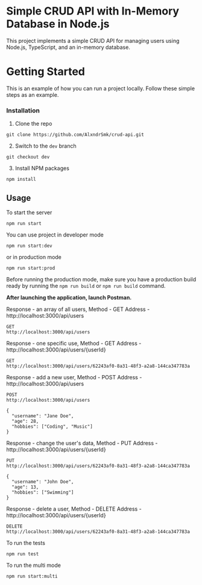 # Simple CRUD API with In-Memory Database in Node.js
<!-- DESCRIPTION -->
This project implements a simple CRUD API for managing users using Node.js, TypeScript, and an in-memory database.

<!-- GETTING STARTED -->
# Getting Started

This is an example of how you can run a project locally. Follow these simple steps as an example.

### Installation

1. Clone the repo
```
git clone https://github.com/AlxndrSmk/crud-api.git
```
2. Switch to the ```dev``` branch
  ```
git checkout dev
```
3. Install NPM packages
```
npm install
```

<!-- USAGE EXAMPLES -->
## Usage


To start the server

```
npm run start
```

You can use project in developer mode

```
npm run start:dev
```

or in production mode

```
npm run start:prod
```

Before running the production mode, make sure you have a production build ready by running the `npm run build` or  `npm run build`  command.


<b>After launching the application, launch Postman.</b>

Response - an array of all users,
Method - GET
Address - http://localhost:3000/api/users

```
GET
http://localhost:3000/api/users
```
Response - one specific use,
Method - GET
Address - http://localhost:3000/api/users/{userId}

```
GET
http://localhost:3000/api/users/62243af0-8a31-48f3-a2a8-144ca347783a
```
Response - add a new user,
Method - POST
Address - http://localhost:3000/api/users

```
POST
http://localhost:3000/api/users

{
  "username": "Jane Doe",
  "age": 28,
  "hobbies": ["Coding", "Music"]
}
```

Response - change the user's data,
Method - PUT
Address - http://localhost:3000/api/users/{userId}

```
PUT
http://localhost:3000/api/users/62243af0-8a31-48f3-a2a8-144ca347783a

{
  "username": "John Doe",
  "age": 13,
  "hobbies": ["Swimming"]
}
```
Response - delete a user,
Method - DELETE
Address - http://localhost:3000/api/users/{userId}

```
DELETE
http://localhost:3000/api/users/62243af0-8a31-48f3-a2a8-144ca347783a
```

To run the tests

```
npm run test
```

To run the multi mode

```
npm run start:multi
```